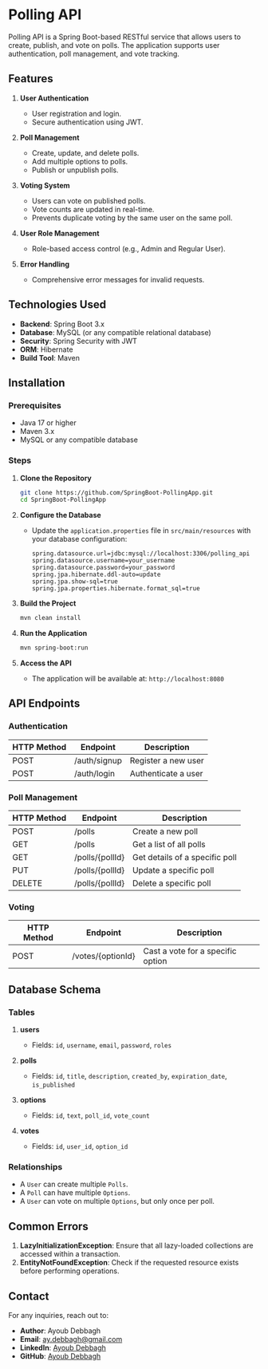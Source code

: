 # Polling API

Polling API is a Spring Boot-based RESTful service that allows users to create, publish, and vote on polls. The application supports user authentication, poll management, and vote tracking.

## Features

1. **User Authentication**
    - User registration and login.
    - Secure authentication using JWT.

2. **Poll Management**
    - Create, update, and delete polls.
    - Add multiple options to polls.
    - Publish or unpublish polls.

3. **Voting System**
    - Users can vote on published polls.
    - Vote counts are updated in real-time.
    - Prevents duplicate voting by the same user on the same poll.

4. **User Role Management**
    - Role-based access control (e.g., Admin and Regular User).

5. **Error Handling**
    - Comprehensive error messages for invalid requests.

## Technologies Used

- **Backend**: Spring Boot 3.x
- **Database**: MySQL (or any compatible relational database)
- **Security**: Spring Security with JWT
- **ORM**: Hibernate
- **Build Tool**: Maven

## Installation

### Prerequisites

- Java 17 or higher
- Maven 3.x
- MySQL or any compatible database

### Steps

1. **Clone the Repository**
   ```bash
   git clone https://github.com/SpringBoot-PollingApp.git
   cd SpringBoot-PollingApp
   ```

2. **Configure the Database**
    - Update the `application.properties` file in `src/main/resources` with your database configuration:
      ```properties
      spring.datasource.url=jdbc:mysql://localhost:3306/polling_api
      spring.datasource.username=your_username
      spring.datasource.password=your_password
      spring.jpa.hibernate.ddl-auto=update
      spring.jpa.show-sql=true
      spring.jpa.properties.hibernate.format_sql=true
      ```

3. **Build the Project**
   ```bash
   mvn clean install
   ```

4. **Run the Application**
   ```bash
   mvn spring-boot:run
   ```

5. **Access the API**
    - The application will be available at: `http://localhost:8080`

## API Endpoints

### Authentication

| HTTP Method | Endpoint     | Description             |
|-------------|--------------|-------------------------|
| POST        | /auth/signup | Register a new user     |
| POST        | /auth/login  | Authenticate a user     |

### Poll Management

| HTTP Method | Endpoint               | Description                           |
|-------------|------------------------|---------------------------------------|
| POST        | /polls                | Create a new poll                     |
| GET         | /polls                | Get a list of all polls               |
| GET         | /polls/{pollId}       | Get details of a specific poll        |
| PUT         | /polls/{pollId}       | Update a specific poll                |
| DELETE      | /polls/{pollId}       | Delete a specific poll                |

### Voting

| HTTP Method | Endpoint               | Description                           |
|-------------|------------------------|---------------------------------------|
| POST        | /votes/{optionId}     | Cast a vote for a specific option     |

## Database Schema

### Tables

1. **users**
    - Fields: `id`, `username`, `email`, `password`, `roles`

2. **polls**
    - Fields: `id`, `title`, `description`, `created_by`, `expiration_date`, `is_published`

3. **options**
    - Fields: `id`, `text`, `poll_id`, `vote_count`

4. **votes**
    - Fields: `id`, `user_id`, `option_id`

### Relationships

- A `User` can create multiple `Polls`.
- A `Poll` can have multiple `Options`.
- A `User` can vote on multiple `Options`, but only once per poll.


## Common Errors

1. **LazyInitializationException**: Ensure that all lazy-loaded collections are accessed within a transaction.
2. **EntityNotFoundException**: Check if the requested resource exists before performing operations.

## Contact

For any inquiries, reach out to:
- **Author**: Ayoub Debbagh
- **Email**: ay.debbagh@gmail.com
- **LinkedIn**: [Ayoub Debbagh](https://www.linkedin.com/in/ayoubdebbagh)
- **GitHub**: [Ayoub Debbagh](https://www.github.com/ayoub-debbagh)

